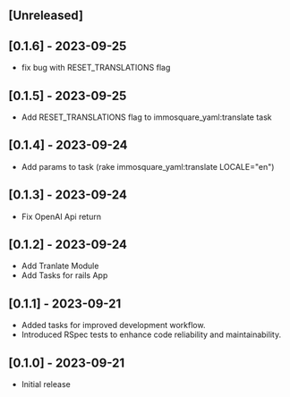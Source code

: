 ## [Unreleased]

## [0.1.6] - 2023-09-25
- fix bug with RESET_TRANSLATIONS flag

## [0.1.5] - 2023-09-25
- Add RESET_TRANSLATIONS flag to immosquare_yaml:translate task

## [0.1.4] - 2023-09-24
- Add params to task (rake immosquare_yaml:translate LOCALE="en")

## [0.1.3] - 2023-09-24
- Fix OpenAI Api return

## [0.1.2] - 2023-09-24
- Add Tranlate Module
- Add Tasks for rails App

## [0.1.1] - 2023-09-21
- Added tasks for improved development workflow.
- Introduced RSpec tests to enhance code reliability and maintainability.

## [0.1.0] - 2023-09-21

- Initial release

